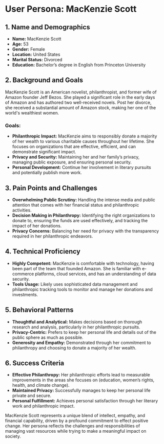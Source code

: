 # User Persona: MacKenzie Scott

## 1. Name and Demographics
- **Name:** MacKenzie Scott
- **Age:** 53
- **Gender:** Female
- **Location:** United States
- **Marital Status:** Divorced
- **Education:** Bachelor’s degree in English from Princeton University

## 2. Background and Goals
MacKenzie Scott is an American novelist, philanthropist, and former wife of Amazon founder Jeff Bezos. She played a significant role in the early days of Amazon and has authored two well-received novels. Post her divorce, she received a substantial amount of Amazon stock, making her one of the world's wealthiest women.

### Goals:
- **Philanthropic Impact:** MacKenzie aims to responsibly donate a majority of her wealth to various charitable causes throughout her lifetime. She focuses on organizations that are effective, efficient, and can demonstrate significant impact.
- **Privacy and Security:** Maintaining her and her family’s privacy, managing public exposure, and ensuring personal security.
- **Personal Development:** Continue her involvement in literary pursuits and potentially publish more work.

## 3. Pain Points and Challenges
- **Overwhelming Public Scrutiny:** Handling the intense media and public attention that comes with her financial status and philanthropic activities.
- **Decision Making in Philanthropy:** Identifying the right organizations to donate to, ensuring the funds are used effectively, and tracking the impact of her donations.
- **Privacy Concerns:** Balancing her need for privacy with the transparency required in her philanthropic endeavors.

## 4. Technical Proficiency
- **Highly Competent:** MacKenzie is comfortable with technology, having been part of the team that founded Amazon. She is familiar with e-commerce platforms, cloud services, and has an understanding of data security.
- **Tools Usage:** Likely uses sophisticated data management and philanthropic tracking tools to monitor and manage her donations and investments.

## 5. Behavioral Patterns
- **Thoughtful and Analytical:** Makes decisions based on thorough research and analysis, particularly in her philanthropic pursuits.
- **Privacy-Centric:** Prefers to keep her personal life and details out of the public sphere as much as possible.
- **Generosity and Empathy:** Demonstrated through her commitment to philanthropy and choosing to donate a majority of her wealth.

## 6. Success Criteria
- **Effective Philanthropy:** Her philanthropic efforts lead to measurable improvements in the areas she focuses on (education, women’s rights, health, and climate change).
- **Maintained Privacy:** Successfully manages to keep her personal life private and secure.
- **Personal Fulfillment:** Achieves personal satisfaction through her literary work and philanthropic impact.

MacKenzie Scott represents a unique blend of intellect, empathy, and financial capability, driven by a profound commitment to effect positive change. Her persona reflects the challenges and responsibilities of managing vast resources while trying to make a meaningful impact on society.